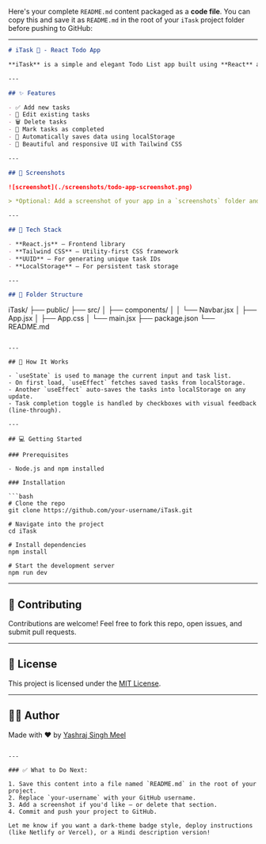 Here's your complete `README.md` content packaged as a **code file**. You can copy this and save it as `README.md` in the root of your `iTask` project folder before pushing to GitHub:

---

```markdown
# iTask 📝 - React Todo App

**iTask** is a simple and elegant Todo List app built using **React** and **Tailwind CSS**. It helps you keep track of your daily tasks with features like adding, editing, deleting, and marking tasks as complete. All data is saved in your browser using **localStorage**, so your tasks stay even after refreshing the page!

---

## ✨ Features

- ✅ Add new tasks
- 📝 Edit existing tasks
- 🗑️ Delete tasks
- 📌 Mark tasks as completed
- 🔄 Automatically saves data using localStorage
- 🎨 Beautiful and responsive UI with Tailwind CSS

---

## 📸 Screenshots

![screenshot](./screenshots/todo-app-screenshot.png)

> *Optional: Add a screenshot of your app in a `screenshots` folder and update the path above.*

---

## 🚀 Tech Stack

- **React.js** – Frontend library
- **Tailwind CSS** – Utility-first CSS framework
- **UUID** – For generating unique task IDs
- **LocalStorage** – For persistent task storage

---

## 📂 Folder Structure

```

iTask/
├── public/
├── src/
│   ├── components/
│   │   └── Navbar.jsx
│   ├── App.jsx
│   ├── App.css
│   └── main.jsx
├── package.json
└── README.md

````

---

## 🧠 How It Works

- `useState` is used to manage the current input and task list.
- On first load, `useEffect` fetches saved tasks from localStorage.
- Another `useEffect` auto-saves the tasks into localStorage on any update.
- Task completion toggle is handled by checkboxes with visual feedback (line-through).

---

## 💻 Getting Started

### Prerequisites

- Node.js and npm installed

### Installation

```bash
# Clone the repo
git clone https://github.com/your-username/iTask.git

# Navigate into the project
cd iTask

# Install dependencies
npm install

# Start the development server
npm run dev
````

---

## 📢 Contributing

Contributions are welcome!
Feel free to fork this repo, open issues, and submit pull requests.

---

## 🧾 License

This project is licensed under the [MIT License](LICENSE).

---

## 🙋‍♂️ Author

Made with ❤️ by [Yashraj Singh Meel](https://github.com/your-username)

```

---

### ✅ What to Do Next:

1. Save this content into a file named `README.md` in the root of your project.
2. Replace `your-username` with your GitHub username.
3. Add a screenshot if you'd like — or delete that section.
4. Commit and push your project to GitHub.

Let me know if you want a dark-theme badge style, deploy instructions (like Netlify or Vercel), or a Hindi description version!
```
